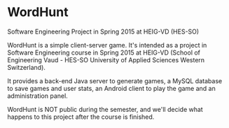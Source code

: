 # WordHunt
Software Engineering Project in Spring 2015 at HEIG-VD (HES-SO)

WordHunt is a simple client-server game. It's intended as a project in Software Engineering course in Spring 2015 at HEIG-VD (School of Engineering Vaud - HES-SO University of Applied Sciences Western Switzerland).

It provides a back-end Java server to generate games, a MySQL database to save games and user stats, an Android client to play the game and an administration panel.

WordHunt is NOT public during the semester, and we'll decide what happens to this project after the course is finished.
